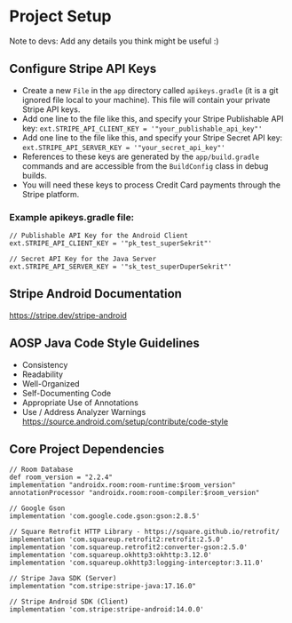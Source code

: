 # Project Setup
Note to devs: Add any details you think might be useful :)

## Configure Stripe API Keys  
* Create a new `File` in the `app` directory called `apikeys.gradle` (it is a git ignored file local to your machine). This file will contain your private Stripe API keys.  
* Add one line to the file like this, and specify your Stripe Publishable API key: `ext.STRIPE_API_CLIENT_KEY = '"your_publishable_api_key"'`  
* Add one line to the file like this, and specify your Stripe Secret API key: `ext.STRIPE_API_SERVER_KEY = '"your_secret_api_key"'`  
* References to these keys are generated by the `app/build.gradle` commands and are accessible from the `BuildConfig` class in debug builds.  
* You will need these keys to process Credit Card payments through the Stripe platform.  

### Example apikeys.gradle file:  
```
// Publishable API Key for the Android Client
ext.STRIPE_API_CLIENT_KEY = '"pk_test_superSekrit"'

// Secret API Key for the Java Server
ext.STRIPE_API_SERVER_KEY = '"sk_test_superDuperSekrit"'
```

## Stripe Android Documentation  
https://stripe.dev/stripe-android  

## AOSP Java Code Style Guidelines
* Consistency  
* Readability  
* Well-Organized  
* Self-Documenting Code  
* Appropriate Use of Annotations  
* Use / Address Analyzer Warnings  
https://source.android.com/setup/contribute/code-style  

## Core Project Dependencies
```
// Room Database
def room_version = "2.2.4"
implementation "androidx.room:room-runtime:$room_version"
annotationProcessor "androidx.room:room-compiler:$room_version"

// Google Gson
implementation 'com.google.code.gson:gson:2.8.5'

// Square Retrofit HTTP Library - https://square.github.io/retrofit/
implementation 'com.squareup.retrofit2:retrofit:2.5.0'
implementation 'com.squareup.retrofit2:converter-gson:2.5.0'
implementation 'com.squareup.okhttp3:okhttp:3.12.0'
implementation 'com.squareup.okhttp3:logging-interceptor:3.11.0'

// Stripe Java SDK (Server)
implementation "com.stripe:stripe-java:17.16.0"

// Stripe Android SDK (Client)
implementation 'com.stripe:stripe-android:14.0.0'
```
